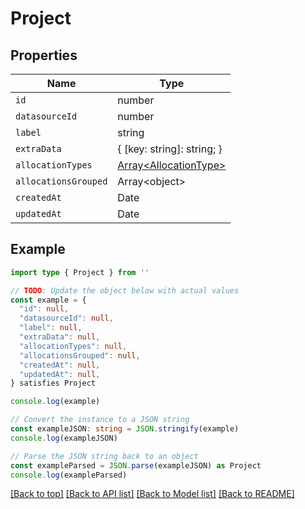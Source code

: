 
# Project


## Properties

Name | Type
------------ | -------------
`id` | number
`datasourceId` | number
`label` | string
`extraData` | { [key: string]: string; }
`allocationTypes` | [Array&lt;AllocationType&gt;](AllocationType.md)
`allocationsGrouped` | Array&lt;object&gt;
`createdAt` | Date
`updatedAt` | Date

## Example

```typescript
import type { Project } from ''

// TODO: Update the object below with actual values
const example = {
  "id": null,
  "datasourceId": null,
  "label": null,
  "extraData": null,
  "allocationTypes": null,
  "allocationsGrouped": null,
  "createdAt": null,
  "updatedAt": null,
} satisfies Project

console.log(example)

// Convert the instance to a JSON string
const exampleJSON: string = JSON.stringify(example)
console.log(exampleJSON)

// Parse the JSON string back to an object
const exampleParsed = JSON.parse(exampleJSON) as Project
console.log(exampleParsed)
```

[[Back to top]](#) [[Back to API list]](../README.md#api-endpoints) [[Back to Model list]](../README.md#models) [[Back to README]](../README.md)


